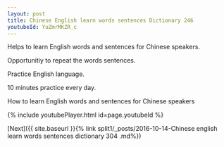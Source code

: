 ```yaml
---
layout: post
title: Chinese English learn words sentences Dictionary 246 
youtubeId: YuZmrMKZR_c
---
```

 
 
Helps to learn English words and sentences for Chinese speakers.

Opportunitiy to repeat the words sentences. 

Practice English language. 
 
10 minutes practice every day. 
 
How to learn English words and sentences for Chinese speakers 
 
{% include youtubePlayer.html id=page.youtubeId %}
 
 
[Next]({{ site.baseurl }}{% link  split1/_posts/2016-10-14-Chinese english learn words sentences dictionary 304 .md%})
 
